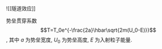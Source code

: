 ![[隧道效应]]

势垒贯穿系数 $$T=T_0e^{-\frac{2a}\hbar\sqrt{2m(U_0-E)}}$$, 其中 $a$ 为势垒宽度, $U_0$ 为势垒高度, $E$ 为入射粒子能量. 